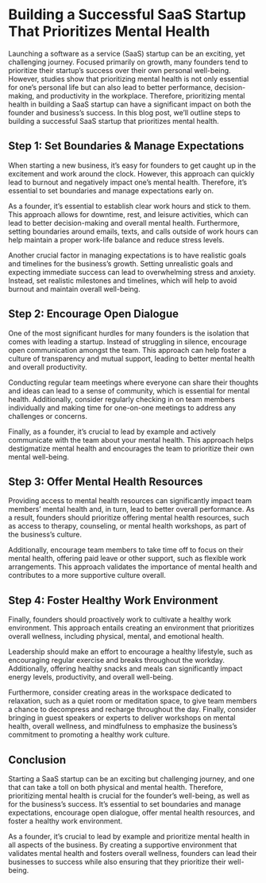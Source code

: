 # Building a Successful SaaS Startup That Prioritizes Mental Health

Launching a software as a service (SaaS) startup can be an exciting, yet challenging journey. Focused primarily on growth, many founders tend to prioritize their startup’s success over their own personal well-being. However, studies show that prioritizing mental health is not only essential for one’s personal life but can also lead to better performance, decision-making, and productivity in the workplace. Therefore, prioritizing mental health in building a SaaS startup can have a significant impact on both the founder and business’s success. In this blog post, we’ll outline steps to building a successful SaaS startup that prioritizes mental health.


## Step 1: Set Boundaries & Manage Expectations

When starting a new business, it’s easy for founders to get caught up in the excitement and work around the clock. However, this approach can quickly lead to burnout and negatively impact one’s mental health. Therefore, it’s essential to set boundaries and manage expectations early on. 

As a founder, it’s essential to establish clear work hours and stick to them. This approach allows for downtime, rest, and leisure activities, which can lead to better decision-making and overall mental health. Furthermore, setting boundaries around emails, texts, and calls outside of work hours can help maintain a proper work-life balance and reduce stress levels. 

Another crucial factor in managing expectations is to have realistic goals and timelines for the business’s growth. Setting unrealistic goals and expecting immediate success can lead to overwhelming stress and anxiety. Instead, set realistic milestones and timelines, which will help to avoid burnout and maintain overall well-being.

## Step 2: Encourage Open Dialogue

One of the most significant hurdles for many founders is the isolation that comes with leading a startup. Instead of struggling in silence, encourage open communication amongst the team. This approach can help foster a culture of transparency and mutual support, leading to better mental health and overall productivity.

Conducting regular team meetings where everyone can share their thoughts and ideas can lead to a sense of community, which is essential for mental health. Additionally, consider regularly checking in on team members individually and making time for one-on-one meetings to address any challenges or concerns. 

Finally, as a founder, it’s crucial to lead by example and actively communicate with the team about your mental health. This approach helps destigmatize mental health and encourages the team to prioritize their own mental well-being.

## Step 3: Offer Mental Health Resources

Providing access to mental health resources can significantly impact team members’ mental health and, in turn, lead to better overall performance. As a result, founders should prioritize offering mental health resources, such as access to therapy, counseling, or mental health workshops, as part of the business’s culture.

Additionally, encourage team members to take time off to focus on their mental health, offering paid leave or other support, such as flexible work arrangements. This approach validates the importance of mental health and contributes to a more supportive culture overall.

## Step 4: Foster Healthy Work Environment

Finally, founders should proactively work to cultivate a healthy work environment. This approach entails creating an environment that prioritizes overall wellness, including physical, mental, and emotional health.

Leadership should make an effort to encourage a healthy lifestyle, such as encouraging regular exercise and breaks throughout the workday. Additionally, offering healthy snacks and meals can significantly impact energy levels, productivity, and overall well-being.

Furthermore, consider creating areas in the workspace dedicated to relaxation, such as a quiet room or meditation space, to give team members a chance to decompress and recharge throughout the day. Finally, consider bringing in guest speakers or experts to deliver workshops on mental health, overall wellness, and mindfulness to emphasize the business’s commitment to promoting a healthy work culture.

## Conclusion

Starting a SaaS startup can be an exciting but challenging journey, and one that can take a toll on both physical and mental health. Therefore, prioritizing mental health is crucial for the founder’s well-being, as well as for the business’s success. It’s essential to set boundaries and manage expectations, encourage open dialogue, offer mental health resources, and foster a healthy work environment.

As a founder, it’s crucial to lead by example and prioritize mental health in all aspects of the business. By creating a supportive environment that validates mental health and fosters overall wellness, founders can lead their businesses to success while also ensuring that they prioritize their well-being.